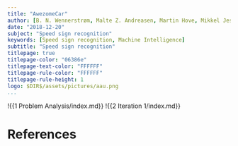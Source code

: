 ```yaml
---
title: "AwezomeCar"
author: [B. N. Wennerstrøm, Malte Z. Andreasen, Martin Hove, Mikkel Jessen, Morten Hartvigsen, Tobias Palludan]
date: "2018-12-20"
subject: "Speed sign recognition"
keywords: [Speed sign recognition, Machine Intelligence]
subtitle: "Speed sign recognition"
titlepage: true
titlepage-color: "06386e"
titlepage-text-color: "FFFFFF"
titlepage-rule-color: "FFFFFF"
titlepage-rule-height: 1
logo: $DIR$/assets/pictures/aau.png
...
```



!{{1 Problem Analysis/index.md}}
!{{2 Iteration 1/index.md}}


# References
